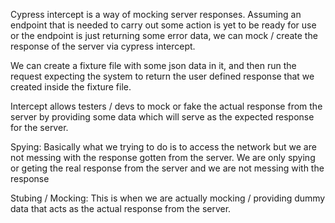 Cypress intercept is a way of mocking server responses. Assuming an endpoint that is needed to carry out some action is yet to be ready for use or the endpoint is just returning some error data, we can mock / create the response of the server via cypress intercept.

We can create a fixture file with some json data in it, and then run the request expecting the system to return the user defined response that we created inside the fixture file.

Intercept allows testers / devs to mock or fake the actual response from the server by providing some data which will serve as the expected response for the server.

Spying: Basically what we trying to do is to access the network but we are not messing with the response gotten from the server. We are only spying or geting the real response from the server and we are not messing with the response


Stubing / Mocking: This is when we are actually mocking / providing dummy data that acts as the actual response from the server. 